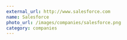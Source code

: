 ```yaml
---
external_url: http://www.salesforce.com
name: Salesforce
photo_url: /images/companies/salesforce.png
category: companies
---
```

